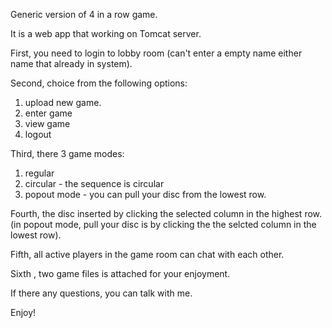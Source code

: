 Generic version of 4 in a row game.

It is a web app that working on Tomcat server.

First, you need to login to lobby room (can't enter a empty name either name that already in system).

Second, choice from the following options:
1) upload new game.
2) enter game
3) view game
4) logout

Third, there 3 game modes: 
1) regular
2) circular - the sequence is circular
3) popout mode - you can pull your disc from the lowest row.

Fourth, the disc inserted by clicking the selected column in the highest row. (in popout mode, pull your disc is by clicking the the selcted column in the lowest row).

Fifth, all active players in the game room can chat with each other.


Sixth , two game files is attached for your enjoyment.

If there any questions, you can talk with me.

Enjoy!
